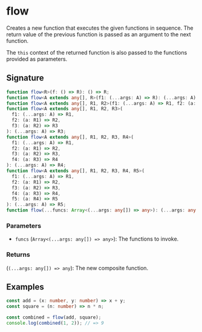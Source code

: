# flow

Creates a new function that executes the given functions in sequence. The return value of the previous function is passed as an argument to the next function.

The `this` context of the returned function is also passed to the functions provided as parameters.

## Signature

```typescript
function flow<R>(f: () => R): () => R;
function flow<A extends any[], R>(f1: (...args: A) => R): (...args: A) => R;
function flow<A extends any[], R1, R2>(f1: (...args: A) => R1, f2: (a: R1) => R2): (...args: A) => R2;
function flow<A extends any[], R1, R2, R3>(
  f1: (...args: A) => R1,
  f2: (a: R1) => R2,
  f3: (a: R2) => R3
): (...args: A) => R3;
function flow<A extends any[], R1, R2, R3, R4>(
  f1: (...args: A) => R1,
  f2: (a: R1) => R2,
  f3: (a: R2) => R3,
  f4: (a: R3) => R4
): (...args: A) => R4;
function flow<A extends any[], R1, R2, R3, R4, R5>(
  f1: (...args: A) => R1,
  f2: (a: R1) => R2,
  f3: (a: R2) => R3,
  f4: (a: R3) => R4,
  f5: (a: R4) => R5
): (...args: A) => R5;
function flow(...funcs: Array<(...args: any[]) => any>): (...args: any[]) => any;
```

### Parameters

- `funcs` (`Array<(...args: any[]) => any>`): The functions to invoke.

### Returns

(`(...args: any[]) => any`): The new composite function.

## Examples

```typescript
const add = (x: number, y: number) => x + y;
const square = (n: number) => n * n;

const combined = flow(add, square);
console.log(combined(1, 2)); // => 9
```
